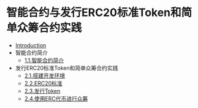 # 智能合约与发行ERC20标准Token和简单众筹合约实践
* [Introduction](README.md)
* 智能合约简介
    * [1.1.智能合约简介](smart_contract_intro.md)
* 发行ERC20标准Token和简单众筹合约实践
    * [2.1.搭建开发环境](dev_environ_build.md)
    * [2.2.ERC20标准](erc20_intro.md)
    * [2.3.发行Token](erc20-practice.md)
    * [2.4.使用ERC代币进行众筹](crowdsale-practice.md)